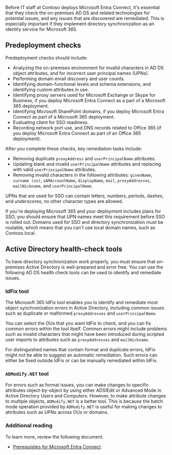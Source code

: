 Before IT staff at Contoso deploys Microsoft Entra Connect, it's essential that they check the on-premises AD DS and related technologies for potential issues, and any issues that are discovered are remediated. This is especially important if they implement directory synchronization as an identity service for Microsoft 365.

## Predeployment checks

Predeployment checks should include:

- Analyzing the on-premises environment for invalid characters in AD DS object attributes, and for incorrect user principal names (UPNs).
- Performing domain email discovery and user counts.
- Identifying domain-functional levels and schema extensions, and identifying custom attributes in use.
- Identifying proxy servers used for Microsoft Exchange or Skype for Business, if you deploy Microsoft Entra Connect as a part of a Microsoft 365 deployment.
- Identifying Microsoft SharePoint domains, if you deploy Microsoft Entra Connect as part of a Microsoft 365 deployment.
- Evaluating client for SSO readiness.
- Recording network port use, and DNS records related to Office 365 (if you deploy Microsoft Entra Connect as part of an Office 365 deployment).

After you complete these checks, key remediation tasks include:
- Removing duplicate `proxyAddress` and `userPrincipalName` attributes.
- Updating blank and invalid `userPrincipalName` attributes and replacing with valid `userPrincipalName` attributes.
- Removing invalid characters in the following attributes: `givenName`, `surname (sn)`, `sAMAccountName`, `displayName`, `mail`, `proxyAddresses`, `mailNickname`, and `userPrincipalName`.

UPNs that are used for SSO can contain letters, numbers, periods, dashes, and underscores; no other character types are allowed.

If you're deploying Microsoft 365 and your deployment includes plans for SSO, you should ensure that UPN names meet this requirement before SSO is rolled out. Domains used for SSO and directory synchronization must be routable, which means that you can't use local domain names, such as Contoso.local.

## Active Directory health-check tools

To have directory synchronization work properly, you must ensure that on-premises Active Directory is well-prepared and error free. You can use the following AD DS health check tools can be used to identify and remediate issues.

### IdFix tool

The Microsoft 365 IdFix tool enables you to identify and remediate most object synchronization errors in Active Directory, including common issues such as duplicate or malformed `proxyAddresses` and `userPrincipalName`.

You can select the OUs that you want IdFix to check, and you can fix common errors within the tool itself. Common errors might include problems such as invalid characters that might have been introduced during scripted user imports to attributes such as `proxyAddresses` and `mailNickname`.

For distinguished names that contain format and duplicate errors, IdFix might not be able to suggest an automatic remediation. Such errors can either be fixed outside IdFix or can be manually remediated within IdFix.

### `ADModify.NET` tool

For errors such as format issues, you can make changes to specific attributes object-by-object by using either ADSIEdit or Advanced Mode in Active Directory Users and Computers. However, to make attribute changes to multiple objects, `ADModify.NET` is a better tool. This is because the batch mode operation provided by `ADModify.NET` is useful for making changes to attributes such as UPNs across OUs or domains.

### Additional reading
To learn more, review the following document.

- [Prerequisites for Microsoft Entra Connect](https://aka.ms/connect-install-prerequisites?azure-portal=true).
